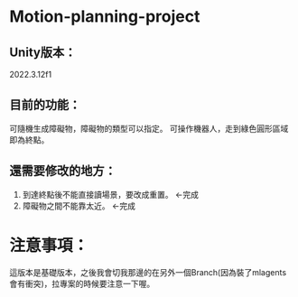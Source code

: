 # Motion-planning-project
## Unity版本：
2022.3.12f1

## 目前的功能：
可隨機生成障礙物，障礙物的類型可以指定。
可操作機器人，走到綠色圓形區域即為終點。

## 還需要修改的地方：
1. 到達終點後不能直接讀場景，要改成重置。 <-完成
2. 障礙物之間不能靠太近。 <-完成

# 注意事項：
這版本是基礎版本，之後我會切我那邊的在另外一個Branch(因為裝了mlagents會有衝突)，拉專案的時候要注意一下喔。
